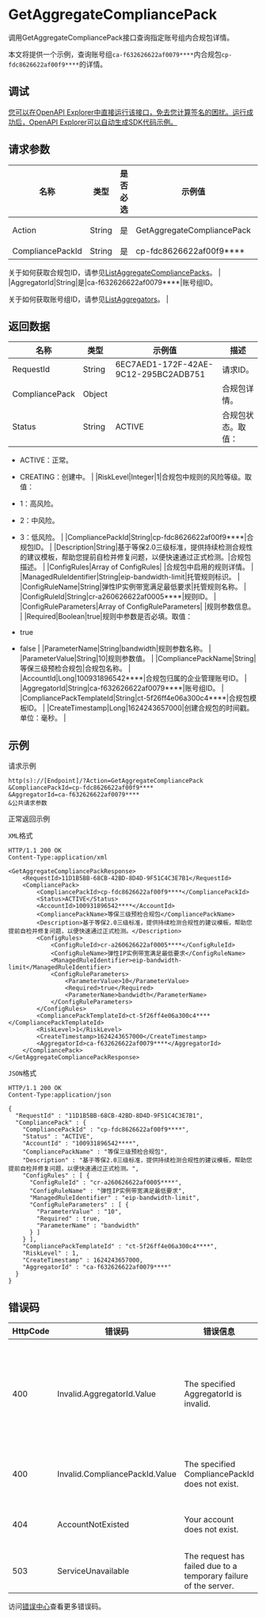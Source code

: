# GetAggregateCompliancePack

调用GetAggregateCompliancePack接口查询指定账号组内合规包详情。

本文将提供一个示例，查询账号组`ca-f632626622af0079****`内合规包`cp-fdc8626622af00f9****`的详情。

## 调试

[您可以在OpenAPI Explorer中直接运行该接口，免去您计算签名的困扰。运行成功后，OpenAPI Explorer可以自动生成SDK代码示例。](https://api.aliyun.com/#product=Config&api=GetAggregateCompliancePack&type=RPC&version=2020-09-07)

## 请求参数

|名称|类型|是否必选|示例值|描述|
|--|--|----|---|--|
|Action|String|是|GetAggregateCompliancePack|要执行的操作，取值：**GetAggregateCompliancePack**。 |
|CompliancePackId|String|是|cp-fdc8626622af00f9\*\*\*\*|合规包ID。

 关于如何获取合规包ID，请参见[ListAggregateCompliancePacks](~~262059~~)。 |
|AggregatorId|String|是|ca-f632626622af0079\*\*\*\*|账号组ID。

 关于如何获取账号组ID，请参见[ListAggregators](~~255797~~)。 |

## 返回数据

|名称|类型|示例值|描述|
|--|--|---|--|
|RequestId|String|6EC7AED1-172F-42AE-9C12-295BC2ADB751|请求ID。 |
|CompliancePack|Object| |合规包详情。 |
|Status|String|ACTIVE|合规包状态。取值：

 -   ACTIVE：正常。
-   CREATING：创建中。 |
|RiskLevel|Integer|1|合规包中规则的风险等级。取值：

 -   1：高风险。
-   2：中风险。
-   3：低风险。 |
|CompliancePackId|String|cp-fdc8626622af00f9\*\*\*\*|合规包ID。 |
|Description|String|基于等保2.0三级标准，提供持续检测合规性的建议模板，帮助您提前自检并修复问题，以便快速通过正式检测。|合规包描述。 |
|ConfigRules|Array of ConfigRules| |合规包中启用的规则详情。 |
|ManagedRuleIdentifier|String|eip-bandwidth-limit|托管规则标识。 |
|ConfigRuleName|String|弹性IP实例带宽满足最低要求|托管规则名称。 |
|ConfigRuleId|String|cr-a260626622af0005\*\*\*\*|规则ID。 |
|ConfigRuleParameters|Array of ConfigRuleParameters| |规则参数信息。 |
|Required|Boolean|true|规则中参数是否必填。取值：

 -   true
-   false |
|ParameterName|String|bandwidth|规则参数名称。 |
|ParameterValue|String|10|规则参数值。 |
|CompliancePackName|String|等保三级预检合规包|合规包名称。 |
|AccountId|Long|100931896542\*\*\*\*|合规包归属的企业管理账号ID。 |
|AggregatorId|String|ca-f632626622af0079\*\*\*\*|账号组ID。 |
|CompliancePackTemplateId|String|ct-5f26ff4e06a300c4\*\*\*\*|合规包模板ID。 |
|CreateTimestamp|Long|1624243657000|创建合规包的时间戳。单位：毫秒。 |

## 示例

请求示例

```
http(s)://[Endpoint]/?Action=GetAggregateCompliancePack
&CompliancePackId=cp-fdc8626622af00f9****
&AggregatorId=ca-f632626622af0079****
&公共请求参数
```

正常返回示例

`XML`格式

```
HTTP/1.1 200 OK
Content-Type:application/xml

<GetAggregateCompliancePackResponse>
	<RequestId>11D1B5BB-68CB-42BD-8D4D-9F51C4C3E7B1</RequestId>
	<CompliancePack>
		<CompliancePackId>cp-fdc8626622af00f9****</CompliancePackId>
		<Status>ACTIVE</Status>
		<AccountId>100931896542****</AccountId>
		<CompliancePackName>等保三级预检合规包</CompliancePackName>
		<Description>基于等保2.0三级标准，提供持续检测合规性的建议模板，帮助您提前自检并修复问题，以便快速通过正式检测。</Description>
		<ConfigRules>
			<ConfigRuleId>cr-a260626622af0005****</ConfigRuleId>
			<ConfigRuleName>弹性IP实例带宽满足最低要求</ConfigRuleName>
			<ManagedRuleIdentifier>eip-bandwidth-limit</ManagedRuleIdentifier>
			<ConfigRuleParameters>
				<ParameterValue>10</ParameterValue>
				<Required>true</Required>
				<ParameterName>bandwidth</ParameterName>
			</ConfigRuleParameters>
		</ConfigRules>
		<CompliancePackTemplateId>ct-5f26ff4e06a300c4****</CompliancePackTemplateId>
		<RiskLevel>1</RiskLevel>
		<CreateTimestamp>1624243657000</CreateTimestamp>
		<AggregatorId>ca-f632626622af0079****</AggregatorId>
	</CompliancePack>
</GetAggregateCompliancePackResponse>
```

`JSON`格式

```
HTTP/1.1 200 OK
Content-Type:application/json

{
  "RequestId" : "11D1B5BB-68CB-42BD-8D4D-9F51C4C3E7B1",
  "CompliancePack" : {
    "CompliancePackId" : "cp-fdc8626622af00f9****",
    "Status" : "ACTIVE",
    "AccountId" : "100931896542****",
    "CompliancePackName" : "等保三级预检合规包",
    "Description" : "基于等保2.0三级标准，提供持续检测合规性的建议模板，帮助您提前自检并修复问题，以便快速通过正式检测。",
    "ConfigRules" : [ {
      "ConfigRuleId" : "cr-a260626622af0005****",
      "ConfigRuleName" : "弹性IP实例带宽满足最低要求",
      "ManagedRuleIdentifier" : "eip-bandwidth-limit",
      "ConfigRuleParameters" : [ {
        "ParameterValue" : "10",
        "Required" : true,
        "ParameterName" : "bandwidth"
      } ]
    } ],
    "CompliancePackTemplateId" : "ct-5f26ff4e06a300c4****",
    "RiskLevel" : 1,
    "CreateTimestamp" : 1624243657000,
    "AggregatorId" : "ca-f632626622af0079****"
  }
}
```

## 错误码

|HttpCode|错误码|错误信息|描述|
|--------|---|----|--|
|400|Invalid.AggregatorId.Value|The specified AggregatorId is invalid.|账号组ID不存在或无权限使用该账号组。|
|400|Invalid.CompliancePackId.Value|The specified CompliancePackId does not exist.|合规包ID不存在。|
|404|AccountNotExisted|Your account does not exist.|您的账号不存在。|
|503|ServiceUnavailable|The request has failed due to a temporary failure of the server.|服务不可用。|

访问[错误中心](https://error-center.aliyun.com/status/product/Config)查看更多错误码。


